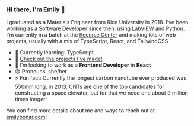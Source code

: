 ### Hi there, I'm Emily 👋

I graduated as a Materials Engineer from Rice University in 2018. I've been working as a Software Developer since then, using LabVIEW and Python. I'm currently in a batch at the [Recurse Center](https://www.recurse.com/) and making lots of web projects, usually with a mix of TypeScript, React, and TailwindCSS

- 🌱 Currently learning: TypeScript
- 🎨 [Check out the projects I've made!](https://www.emilybonar.com/projects)
- 👯 I’m looking to work as a **Frontend Developer** in **React**
- 😄 Pronouns: she/her
- ⚡ Fun fact: Currently the longest carbon nanotube ever produced was 550mm long, in 2013. CNTs are one of the top candidates for constructing a space elevator, but for that we need one about 9 million times longer!

You can find more details about me and ways to reach out at [emilybonar.com](https://www.emilybonar.com/)!
